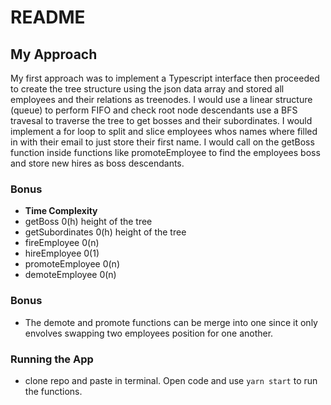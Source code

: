 # README

## My Approach
My first approach was to implement a Typescript interface then proceeded to create the tree structure using the json data array and stored all employees and their relations as treenodes. I would use a linear structure (queue) to perform FIFO and check root node descendants use a BFS travesal to traverse the tree to get bosses and their subordinates. I would implement a for loop to split and slice employees whos names where filled in with their email to just store their first name. I would call on the getBoss function inside functions like promoteEmployee to find the employees boss and store new hires as boss descendants.

### Bonus
- **Time Complexity**
- getBoss 0(h)  height of the tree 
- getSubordinates  0(h) height of the tree
- fireEmployee 0(n) 
- hireEmployee 0(1)
- promoteEmployee 0(n)
- demoteEmployee 0(n)

### Bonus
- The demote and promote functions can be merge into one since it only envolves swapping two employees position for one another.

### Running the App
- clone repo and paste in terminal. Open code and use `yarn start` to run the functions.
